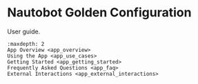 # Nautobot Golden Configuration

User guide.

```{toctree}
:maxdepth: 2
App Overview <app_overview>
Using the App <app_use_cases>
Getting Started <app_getting_started>
Frequently Asked Questions <app_faq>
External Interactions <app_external_interactions>
```
